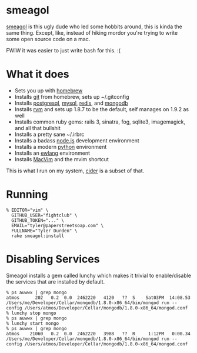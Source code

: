 smeagol
=======

[smeagol][smeagol] is this ugly dude who led some hobbits around, this is kinda the same thing.
Except, like, instead of hiking mordor you're trying to write some open source code on a mac.

FWIW it was easier to just write bash for this. :(

What it does
============

* Sets you up with [homebrew]
* Installs [git] from homebrew, sets up ~/.gitconfig
* Installs [postgresql], [mysql], [redis], and [mongodb]
* Installs [rvm] and sets up 1.8.7 to be the default, self manages on 1.9.2 as well
* Installs common ruby gems: rails 3, sinatra, fog, sqlite3, imagemagick, and all that bullshit
* Installs a pretty sane ~/.irbrc
* Installs a badass [node.js] development environment
* Installs a modern [python] environment
* Installs an [ewlang] environment
* Installs [MacVim] and the mvim shortcut

This is what I run on my system, [cider][cider] is a subset of that.

Running
=======

    % EDITOR="vim" \
      GITHUB_USER="fightclub" \
      GITHUB_TOKEN="..." \
      EMAIL="tyler@paperstreetsoap.com" \
      FULLNAME="Tyler Durden" \
      rake smeagol:install

Disabling Services
==================

Smeagol installs a gem called lunchy which makes it trivial to
enable/disable the services that are installed by default.

    % ps auwwx | grep mongo
    atmos      202   0.2  0.0  2462220   4120   ??  S    Sat03PM  14:08.53 /Users/me/Developer/Cellar/mongodb/1.8.0-x86_64/bin/mongod run --config /Users/atmos/Developer/Cellar/mongodb/1.8.0-x86_64/mongod.conf
    % lunchy stop mongo
    % ps auwwx | grep mongo
    % lunchy start mongo
    % ps auwwx | grep mongo
    atmos    21060   0.2  0.0  2462220   3988   ??  R     1:12PM   0:00.34 /Users/me/Developer/Cellar/mongodb/1.8.0-x86_64/bin/mongod run --config /Users/atmos/Developer/Cellar/mongodb/1.8.0-x86_64/mongod.conf

[git]: http://git-scm.com/
[rvm]: http://rvm.beginrescueend.com
[cider]: http://ciderapp.org
[mysql]: http://www.mysql.com/
[redis]: http://code.google.com/p/redis/
[MacVim]: http://code.google.com/p/macvim/
[ewlang]: http://www.erlang.org/
[python]: http://www.python.org
[mongodb]: http://www.mongodb.org/
[node.js]: http://nodejs.org
[smeagol]: http://en.wikipedia.org/wiki/Gollum
[homebrew]: http://github.com/mxcl/homebrew
[postgresql]: http://www.postgresql.org/
